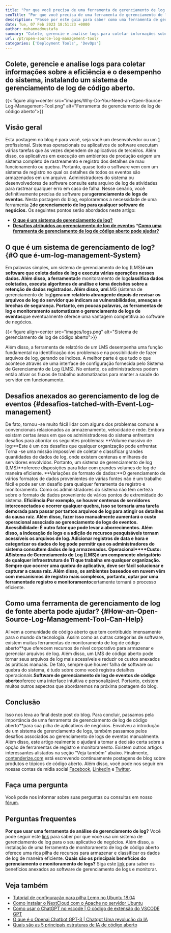 ```yaml
---
title: "Por que você precisa de uma ferramenta de gerenciamento de log de código aberto" 
seoTitle: "Por que você precisa de uma ferramenta de gerenciamento de log de código aberto" 
description: "Passe por este guia para saber como uma ferramenta de gerenciamento de log de código aberto pode beneficiar você na coleta de logs e gerenciamento do seu software de negócios." 
date: Tue, 07 Feb 2023 18:51:23 +0000
author: muhammadmustafa
summary: "Colete, gerencie e analise logs para coletar informações sobre a eficiência e o desempenho do sistema, instalando um sistema de gerenciamento de log de código aberto." 
url: /pt/open-source-log-management-tool/
categories: ['Deployment Tools', 'DevOps']
---
```


## Colete, gerencie e analise logs para coletar informações sobre a eficiência e o desempenho do sistema, instalando um sistema de gerenciamento de log de código aberto.

{{< figure align=center src="images/Why-Do-You-Need-an-Open-Source-Log-Management-Tool.png" alt="Ferramenta de gerenciamento de log de código aberto">}}


## Visão geral
Esta postagem no blog é para você, seja você um desenvolvedor ou um [1][1] profissional. Sistemas operacionais ou aplicativos de software executam várias tarefas que às vezes dependem de aplicativos de terceiros. Além disso, os aplicativos em execução em ambientes de produção exigem um sistema completo de rastreamento e registro dos detalhes de mau funcionamento ou quebra. Portanto, quase todo o software vem com um sistema de registro no qual os detalhes de todos os eventos são armazenados em um arquivo. Administradores do sistema ou desenvolvedores de software consulte este arquivo de log de atividades para rastrear qualquer erro em caso de falha. Nesse cenário, você definitivamente precisa de software para**gerenciamento de logs de eventos**. Nesta postagem do blog, exploraremos a necessidade de uma ferramenta [2]**de gerenciamento de log para qualquer software de negócios.**
Os seguintes pontos serão abordados neste artigo:
* [**O que é um sistema de gerenciamento de log?**][3]
* [**Desafios atribuídos ao gerenciamento de log de eventos**][4]
***[Como uma ferramenta de gerenciamento de log de código aberto pode ajudar?][5]**

## O que é um sistema de gerenciamento de log? {#O que é-um-log-management-System}
Em palavras simples, um sistema de gerenciamento de log (LMS)**é um software que coleta dados de log e executa várias operações nesses dados. Além disso, a ferramenta**de monitoramento de log**classifica dados coletados, executa algoritmos de análise e toma decisões sobre a retenção de dados registrados. Além disso, um**LMS (sistema de gerenciamento de log)**gera um relatório abrangente depois de revisar os arquivos de log do servidor que indicam as vulnerabilidades, ameaças e brechas de segurança. Portanto, em poucas palavras, as ferramentas de log e monitoramento automatizam o gerenciamento de logs de eventos**que eventualmente oferece uma vantagem competitiva ao software de negócios.

{{< figure align=center src="images/logs.png" alt="Sistema de gerenciamento de log de código aberto">}}

Além disso, a ferramenta de relatório de um LMS desempenha uma função fundamental na identificação dos problemas e na possibilidade de fazer arquivos de log, gerando os índices. A melhor parte é que tudo o que acontece através de uma interface de configuração fornecida pelo Sistema de Gerenciamento de Log (LMS). No entanto, os administradores podem então ativar os fluxos de trabalho automatizados para manter a saúde do servidor em funcionamento.

## Desafios anexados ao gerenciamento de log de eventos {#desafios-tatched-with-Event-Log-management}
De fato, tornou -se muito fácil lidar com alguns dos problemas comuns e convencionais relacionados ao armazenamento, velocidade e rede. Embora existam certas áreas em que os administradores do sistema enfrentam desafios para abordar os seguintes problemas:
**Volume massivo de log:**Este é um dos desafios que qualquer organização pode enfrentar. Torna -se uma missão impossível de coletar e classificar grandes quantidades de dados de log, onde existem centenas e milhares de servidores envolvidos. Portanto, um sistema de gerenciamento de log (LMS)**oferece disposições para lidar com grandes volumes de log de maneira eficiente.
**Variações de formato de dados:**O gerenciamento de vários formatos de dados provenientes de várias fontes não é um trabalho fácil e pode ser um desafio para qualquer ferramenta de registro e monitoramento. Como os administradores do sistema não têm certeza sobre o formato de dados proveniente de vários pontos de extremidade do sistema.
**Eficiência:**Por exemplo, se houver centenas de servidores interconectados e ocorrer qualquer quebra, isso se tornaria uma tarefa demorada para passar por tantos arquivos de log para atingir os detalhes da causa raiz. Além disso, fazer isso manualmente aumentará o custo operacional associado ao gerenciamento de logs de eventos.
**Acessibilidade**: É outro fator que pode levar a aborrecimentos. Além disso, a indexação de logs e a adição de recursos pesquisáveis ​​tornam acessíveis os arquivos de log. Adicionar registros de data e hora e categorizar os dados do log pode permitir que os administradores do sistema consultem dados de log armazenados.
**Operacional****Custo**: A**Sistema de Gerenciamento de Log (LMS)**é um componente obrigatório de qualquer infraestrutura de TI que trabalha em qualquer organização. Sempre que ocorrer uma quebra de aplicativo, deve ser fácil solucionar e capturar a causa raiz. Além disso, os ambientes baseados em nuvem vêm com mecanismos de registro mais complexos, portanto, optar por uma ferramenta**de registro e monitoramento**certamente tornará o processo eficiente.

## Como uma ferramenta de gerenciamento de log de fonte aberta pode ajudar? {#How-an-Open-Source-Log-Management-Tool-Can-Help}
Aí vem a comunidade de código aberto que tem contribuído imensamente para o mundo da tecnologia. Assim como as outras categorias de software, existem muitas ferramentas de monitoramento de log de código aberto**que oferecem recursos de nível corporativo para armazenar e gerenciar arquivos de log. Além disso, um LMS de código aberto pode tornar seus arquivos de log mais acessíveis e reduzir os custos anexados às práticas manuais.
De fato, sempre que houver falha de software ou quebra do sistema, é tudo sobre como você registra detalhes operacionais.**Software de gerenciamento de log de eventos de código aberto**oferece uma interface intuitiva e personalizável. Portanto, existem muitos outros aspectos que abordaremos na próxima postagem do blog.

## Conclusão
Isso nos leva ao final deste post do blog. Para concluir, passamos pela importância de uma ferramenta de gerenciamento de log de código aberto**para sua pilha de aplicativos de negócios. Envolveu a introdução de um sistema de gerenciamento de logs, também passamos pelos desafios associados ao gerenciamento de logs de eventos manualmente. Além disso, este artigo realmente o ajudará a tomar a decisão certa sobre a opção de ferramentas de registro e monitoramento. Existem outros artigos interessantes alistados na seção "Veja também" abaixo.
Finalmente, [contenderize.com][6] está escrevendo continuamente postagens de blog sobre produtos e tópicos de código aberto. Além disso, você pode nos seguir em nossas contas de mídia social [Facebook][7], [LinkedIn][8] e [Twitter][9].

## Faça uma pergunta
Você pode nos informar sobre suas perguntas ou consultas em nosso [fórum][10].

## Perguntas frequentes
**Por que usar uma ferramenta de análise de gerenciamento de log?**
Você pode seguir este [link][3] para saber por que você usa um sistema de gerenciamento de log para o seu aplicativo de negócios. Além disso, a instalação de uma ferramenta de monitoramento de log de código aberto oferece uma rica pilha de recursos para armazenar e classificar os dados de log de maneira eficiente.
**Quais são os principais benefícios do gerenciamento e monitoramento de logs?**
Siga este [link][5] para saber os benefícios anexados ao software de gerenciamento de logs e monitorar.

## Veja também
  * [Tutorial de configuração para pilha Lemp no Ubuntu 18.04][11]
  * [Como instalar o NextCloud com o Apache no servidor Ubuntu][12]
  * [Como usar o ChatGPT no vscode | O código de extensão do VSCODE GPT][13]
  * [O que é o Openai Chatbot GPT-3 | Chatgpt Uma revolução da IA][14]
  * [Quais são as 5 principais estruturas de IA de código aberto][15]

  
[1]: https://products.containerize.com/devops/
[2]: https://products.containerize.com/
[3]: #What-is-a-Log-Management-System
[4]: #Challenges-attached-with-Event-Log-Management
[5]: #How-an-open-source-Log-Management-Tool-can-help
[6]: https://www.containerize.com/
[7]: https://web.facebook.com/containerize
[8]: https://www.linkedin.com/company/containerize/
[9]: https://twitter.com/containerize_co
[10]: https://forum.containerize.com/
[11]: https://blog.containerize.com/web-server-solution-stack/setup-tutorial-for-lemp-stack-on-ubuntu-18-04/
[12]: https://blog.containerize.com/backup-and-sync-software/how-to-install-nextcloud-with-apache-on-ubuntu-server/
[13]: https://blog.containerize.com/artificial-intelligence/how-to-use-chatgpt-in-vscode-the-vscode-extension-codegpt/
[14]: https://blog.containerize.com/artificial-intelligence/what-is-openai-chatbot-gpt-3-chatgpt-an-ai-revolution/
[15]: https://blog.containerize.com/artificial-intelligence/top-5-open-source-ai-frameworks/
